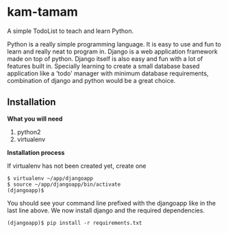 kam-tamam
=========

A simple TodoList to teach and learn Python.

Python is a really simple programming language. It is easy to use and fun to learn and really neat to program in.
Django is a web application framework made on top of python. Django itself is also easy and fun with a lot of features
built in. Specially learning to create a small database based application like a 'todo' manager with minimum database requirements,
combination of django and python would be a great choice.

## Installation

**What you will need**

1. python2
2. virtualenv

**Installation process**

If virtualenv has not been created yet, create one

    $ virtualenv ~/app/djangoapp
    $ source ~/app/djangoapp/bin/activate
    (djangoapp)$ 

You should see your command line prefixed with the djangoapp like in the last line above. We now install django and the required
dependencies.

    (djangoapp)$ pip install -r requirements.txt


